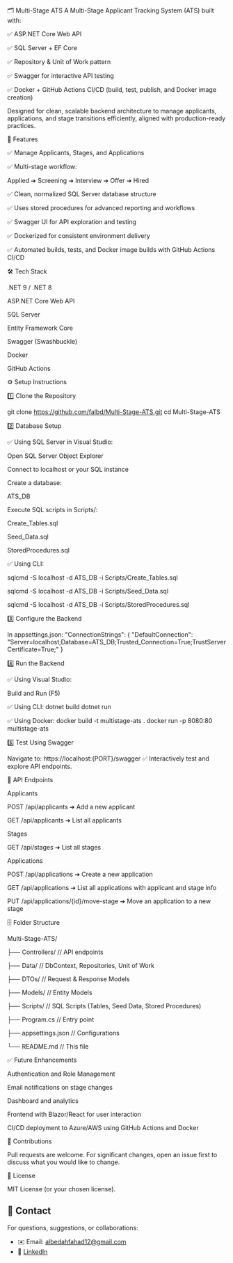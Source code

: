 🗂️ Multi-Stage ATS
A Multi-Stage Applicant Tracking System (ATS) built with:

✅ ASP.NET Core Web API

✅ SQL Server + EF Core

✅ Repository & Unit of Work pattern

✅ Swagger for interactive API testing

✅ Docker + GitHub Actions CI/CD (build, test, publish, and Docker image creation)

Designed for clean, scalable backend architecture to manage applicants, applications, and stage transitions efficiently, aligned with production-ready practices.

🚀 Features

✅ Manage Applicants, Stages, and Applications

✅ Multi-stage workflow:

Applied ➔ Screening ➔ Interview ➔ Offer ➔ Hired

✅ Clean, normalized SQL Server database structure

✅ Uses stored procedures for advanced reporting and workflows

✅ Swagger UI for API exploration and testing

✅ Dockerized for consistent environment delivery

✅ Automated builds, tests, and Docker image builds with GitHub Actions CI/CD

🛠️ Tech Stack

.NET 9 / .NET 8

ASP.NET Core Web API

SQL Server

Entity Framework Core

Swagger (Swashbuckle)

Docker

GitHub Actions

⚙️ Setup Instructions

1️⃣ Clone the Repository

git clone https://github.com/falbd/Multi-Stage-ATS.git
cd Multi-Stage-ATS

2️⃣ Database Setup

✅ Using SQL Server in Visual Studio:

Open SQL Server Object Explorer

Connect to localhost or your SQL instance

Create a database:

ATS_DB

Execute SQL scripts in Scripts/:

Create_Tables.sql

Seed_Data.sql

StoredProcedures.sql

✅ Using CLI:

sqlcmd -S localhost -d ATS_DB -i Scripts/Create_Tables.sql

sqlcmd -S localhost -d ATS_DB -i Scripts/Seed_Data.sql

sqlcmd -S localhost -d ATS_DB -i Scripts/StoredProcedures.sql

3️⃣ Configure the Backend

In appsettings.json:
"ConnectionStrings": {
    "DefaultConnection": "Server=localhost;Database=ATS_DB;Trusted_Connection=True;TrustServerCertificate=True;"
}

4️⃣ Run the Backend

✅ Using Visual Studio:

Build and Run (F5)

✅ Using CLI:
dotnet build
dotnet run

✅ Using Docker:
docker build -t multistage-ats .
docker run -p 8080:80 multistage-ats

5️⃣ Test Using Swagger

Navigate to:
https://localhost:{PORT}/swagger
✅ Interactively test and explore API endpoints.

📡 API Endpoints

Applicants

POST /api/applicants ➔ Add a new applicant

GET /api/applicants ➔ List all applicants

Stages

GET /api/stages ➔ List all stages

Applications

POST /api/applications ➔ Create a new application

GET /api/applications ➔ List all applications with applicant and stage info

PUT /api/applications/{id}/move-stage ➔ Move an application to a new stage

🗄️ Folder Structure

Multi-Stage-ATS/

├── Controllers/          // API endpoints

├── Data/                 // DbContext, Repositories, Unit of Work

├── DTOs/                 // Request & Response Models

├── Models/               // Entity Models

├── Scripts/              // SQL Scripts (Tables, Seed Data, Stored Procedures)

├── Program.cs            // Entry point

├── appsettings.json      // Configurations

└── README.md             // This file

✅ Future Enhancements

Authentication and Role Management

Email notifications on stage changes

Dashboard and analytics

Frontend with Blazor/React for user interaction

CI/CD deployment to Azure/AWS using GitHub Actions and Docker

🤝 Contributions

Pull requests are welcome. For significant changes, open an issue first to discuss what you would like to change.

📜 License

MIT License (or your chosen license).

## 📧 Contact

For questions, suggestions, or collaborations:

- ✉️ Email: albedahfahad12@gmail.com
- 💼 [LinkedIn](https://www.linkedin.com/in/fahad-albedah-a087b8220/)

